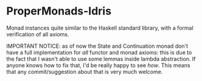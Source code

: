 # ProperMonads-Idris
Monad instances quite similar to the Haskell standard library, with a formal verification of all axioms.

IMPORTANT NOTICE: as of now the State and Continuation monad don't have a full implementation for *all* functor and monad axioms: this is due to the fact that I wasn't able to use some lemmas inside lambda abstraction. If anyone knows how to fix that, I'd be really happy to see *how*. This means that any commit/suggestion about that is very much welcome.

